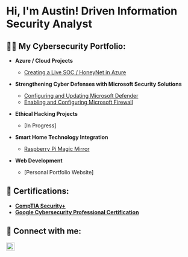 <h1>Hi, I'm Austin! Driven Information Security Analyst </h1>

<h2>👨‍💻 My Cybersecurity Portfolio:</h2>

- <b>Azure / Cloud Projects</b>
  - [Creating a Live SOC / HoneyNet in Azure](https://github.com/portfolioAustinT/Azure-SOC)
    
- <b>Strengthening Cyber Defenses with Microsoft Security Solutions</b>
  - [Configuring and Updating Microsoft Defender](https://github.com/portfolioAustinT/Configuring-and-Updating-Microsoft-Defender)
  - [Enabling and Configuring Microsoft Firewall](https://github.com/portfolioAustinT/Enabling-and-Configuring-Microsoft-Firewall)
 
- <b>Ethical Hacking Projects </b>
  - [In Progress]

- <b>Smart Home Technology Integration</b>
  - [Raspberry Pi Magic Mirror](https://github.com/portfolioAustinT/portfolioAustinT-Raspberry-Pi-Magic-Mirror)

- <b>Web Development</b>
  - [Personal Portfolio Website]

<h2> 🏅 Certifications: </h2>

- <b>[CompTIA Security+](https://www.credly.com/badges/b10fd543-27c5-4bfb-997c-43c4b0ef416b/linked_in_profile)</b>
- <b>[Google Cybersecurity Professional Certification](https://www.credly.com/badges/c925af0f-9943-4fa4-aa21-879a46cf6d3d/linked_in?t=s0b0nv)</b>
    
<h2> 🤳 Connect with me:</h2>

[<img align="left" alt="Austin Tham | LinkedIn" width="22px" src="https://cdn.jsdelivr.net/npm/simple-icons@v3/icons/linkedin.svg" />][linkedin]

[linkedin]: www.linkedin.com/in/austin-tham-702176192

